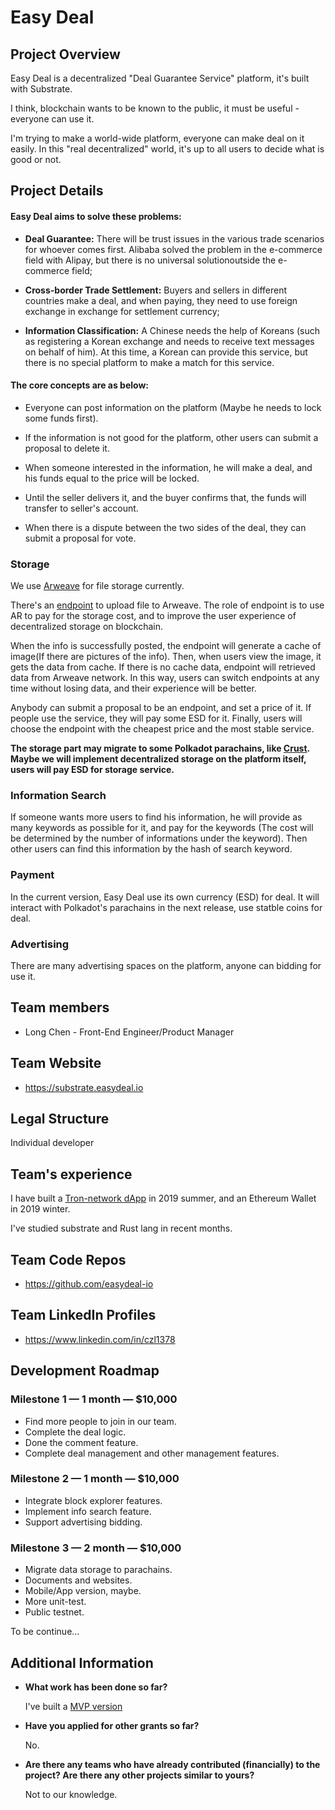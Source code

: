 # Easy Deal

## Project Overview
Easy Deal is a decentralized "Deal Guarantee Service" platform, it's built with Substrate.

I think, blockchain wants to be known to the public, it must be useful - everyone can use it.

I'm trying to make a world-wide platform, everyone can make deal on it easily. In this "real decentralized" world, it's up to all users to decide what is good or not.

## Project Details

#### Easy Deal aims to solve these problems:

* **Deal Guarantee:** There will be trust issues in the various trade scenarios for whoever comes first. Alibaba solved the problem in the e-commerce field with Alipay, but there is no universal solutionoutside the e-commerce field;

* **Cross-border Trade Settlement:** Buyers and sellers in different countries make a deal, and when paying, they need to use foreign exchange in exchange for settlement currency;

* **Information Classification:** A Chinese needs the help of Koreans (such as registering a Korean exchange and needs to receive text messages on behalf of him). At this time, a Korean can provide this service, but there is no special platform to make a match for this service.

#### The core concepts are as below:

* Everyone can post information on the platform (Maybe he needs to lock some funds first). 

* If the information is not good for the platform, other users can submit a proposal to delete it.

* When someone interested in the information, he will make a deal, and his funds equal to the price will be locked.

* Until the seller delivers it, and the buyer confirms that, the funds will transfer to seller's account.

* When there is a dispute between the two sides of the deal, they can submit a proposal for vote. 

### Storage

We use [Arweave](https://arweave.org) for file storage currently. 

There's an [endpoint](https://substrate.easydeal.io/arweave) to upload file to Arweave. The role of endpoint is to use AR to pay for the storage cost, and to improve the user experience of decentralized storage on blockchain. 

When the info is successfully posted, the endpoint will generate a cache of image(If there are pictures of the info). Then, when users view the image, it gets the data from cache. If there is no cache data, endpoint will retrieved data from Arweave network. In this way, users can switch endpoints at any time without losing data, and their experience will be better.

Anybody can submit a proposal to be an endpoint, and set a price of it. If people use the service, they will pay some ESD for it. Finally, users will choose the endpoint with the cheapest price and the most stable service.

**The storage part may migrate to some Polkadot parachains, like [Crust](https://github.com/crustio/crust). Maybe we will implement decentralized storage on the platform itself, users will pay ESD for storage service.**

### Information Search

If someone wants more users to find his information, he will provide as many keywords as possible for it, and pay for the keywords (The cost will be determined by the number of informations under the keyword). Then other users can find this information by the hash of search keyword.

### Payment

In the current version, Easy Deal use its own currency (ESD) for deal. It will interact with Polkadot's parachains in the next release, use statble coins for deal.

### Advertising

There are many advertising spaces on the platform, anyone can bidding for use it. 

## Team members
* Long Chen - Front-End Engineer/Product Manager

## Team Website	
* https://substrate.easydeal.io

## Legal Structure 
Individual developer

## Team's experience
I have built a [Tron-network dApp](http://tron.easydeal.io) in 2019 summer, and an Ethereum Wallet in 2019 winter.

I've studied substrate and Rust lang in recent months.

## Team Code Repos
* https://github.com/easydeal-io

## Team LinkedIn Profiles
* https://www.linkedin.com/in/czl1378

## Development Roadmap

### Milestone 1 — 1 month — $10,000
* Find more people to join in our team.
* Complete the deal logic.
* Done the comment feature.
* Complete deal management and other management features.

### Milestone 2 — 1 month — $10,000
* Integrate block explorer features.
* Implement info search feature.
* Support advertising bidding.

### Milestone 3 — 2 month — $10,000
* Migrate data storage to parachains.
* Documents and websites.
* Mobile/App version, maybe.
* More unit-test.
* Public testnet.

To be continue...

## Additional Information

* **What work has been done so far?**

  I've built a [MVP version](https://substrate.easydeal.io)

* **Have you applied for other grants so far?**

  No.

* **Are there any teams who have already contributed (financially) to the project? Are there any other projects similar to yours?**

  Not to our knowledge.
